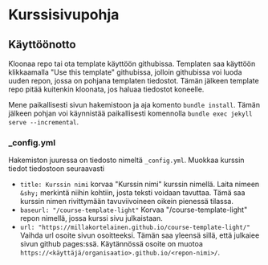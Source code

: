 # Kurssisivupohja

## Käyttöönotto

Kloonaa repo tai ota template käyttöön githubissa. Templaten saa käyttöön klikkaamalla "Use this template" githubissa, jolloin githubissa voi luoda uuden repon, jossa on pohjana templaten tiedostot. Tämän jälkeen template repo pitää kuitenkin kloonata, jos haluaa tiedostot koneelle.

Mene paikallisesti sivun hakemistoon ja aja komento `bundle install`. Tämän jälkeen pohjan voi käynnistää paikallisesti komennolla `bundle exec jekyll serve --incremental`.

### _config.yml

Hakemiston juuressa on tiedosto nimeltä `_config.yml`. Muokkaa kurssin tiedot tiedostoon seuraavasti

* `title: Kurssin nimi` korvaa "Kurssin nimi" kurssin nimellä. Laita nimeen `&shy;` merkintä niihin kohtiin, josta teksti voidaan tavuttaa. Tämä saa kurssin nimen rivittymään tavuviivoineen oikein pienessä tilassa.
* `baseurl: "/course-template-light"` Korvaa "/course-template-light" repon nimellä, jossa kurssi sivu julkaistaan. 
* `url: "https://millakortelainen.github.io/course-template-light/"` Vaihda url osoite sivun osoitteeksi. Tämän saa yleensä sillä, että julkaiee sivun github pages:ssä. Käytännössä osoite on muotoa `https://<käyttäjä/organisaatio>.github.io/<repon-nimi>/`.


